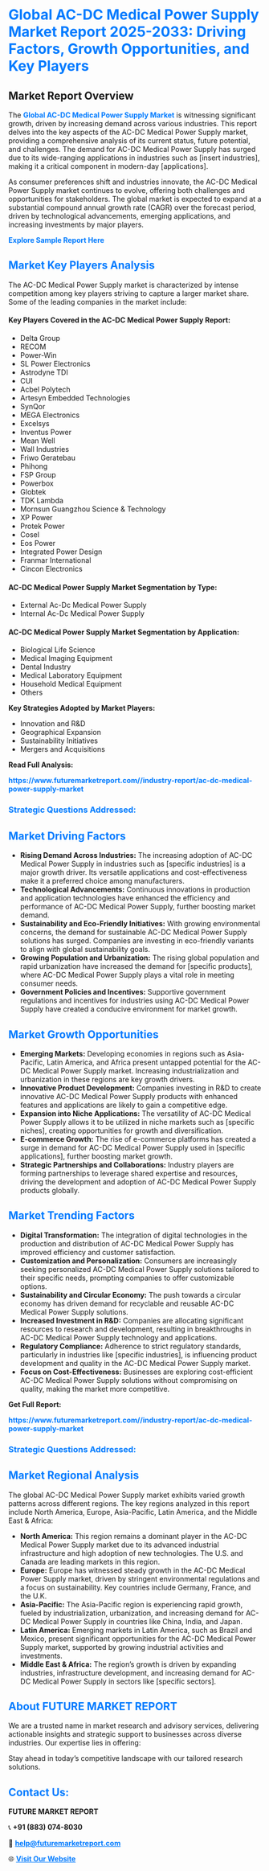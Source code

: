 <h1 style="color: #007BFF;">Global AC-DC Medical Power Supply Market Report 2025-2033: Driving Factors, Growth Opportunities, and Key Players</h1>

<section id="overview">
<h2>Market Report Overview</h2>
<p>The <a href="https://www.futuremarketreport.com//industry-report/ac-dc-medical-power-supply-market" style="color: #007BFF; text-decoration: none;"><strong>Global AC-DC Medical Power Supply Market</strong></a> is witnessing significant growth, driven by increasing demand across various industries. This report delves into the key aspects of the AC-DC Medical Power Supply market, providing a comprehensive analysis of its current status, future potential, and challenges. The demand for AC-DC Medical Power Supply has surged due to its wide-ranging applications in industries such as [insert industries], making it a critical component in modern-day [applications].</p>
<p>As consumer preferences shift and industries innovate, the AC-DC Medical Power Supply market continues to evolve, offering both challenges and opportunities for stakeholders. The global market is expected to expand at a substantial compound annual growth rate (CAGR) over the forecast period, driven by technological advancements, emerging applications, and increasing investments by major players.</p>
</section>

<section id="overview">
<p><a href="https://www.futuremarketreport.com//request-sample/reportId=78878" style="color: #007BFF; text-decoration: none;"><strong>Explore Sample Report Here</strong></a></p>
</section>

<section id="key-players">
<h2 style="color: #007BFF;">Market Key Players Analysis</h2>
<p>The AC-DC Medical Power Supply market is characterized by intense competition among key players striving to capture a larger market share. Some of the leading companies in the market include:</p>
<h4>Key Players Covered in the AC-DC Medical Power Supply Report:</h4>
<ul><li>Delta Group</li><li>RECOM</li><li>Power-Win</li><li>SL Power Electronics</li><li>Astrodyne TDI</li><li>CUI</li><li>Acbel Polytech</li><li>Artesyn Embedded Technologies</li><li>SynQor</li><li>MEGA Electronics</li><li>Excelsys</li><li>Inventus Power</li><li>Mean Well</li><li>Wall Industries</li><li>Friwo Geratebau</li><li>Phihong</li><li>FSP Group</li><li>Powerbox</li><li>Globtek</li><li>TDK Lambda</li><li>Mornsun Guangzhou Science &amp; Technology</li><li>XP Power</li><li>Protek Power</li><li>Cosel</li><li>Eos Power</li><li>Integrated Power Design</li><li>Franmar International</li><li>Cincon Electronics</li></ul>
<h4>AC-DC Medical Power Supply Market Segmentation by Type:</h4>
<ul><li>External Ac-Dc Medical Power Supply</li><li>Internal Ac-Dc Medical Power Supply</li></ul>

<h4>AC-DC Medical Power Supply Market Segmentation by Application:</h4>
<ul><li>Biological Life Science</li><li>Medical Imaging Equipment</li><li>Dental Industry</li><li>Medical Laboratory Equipment</li><li>Household Medical Equipment</li><li>Others</li></ul>
<p><strong>Key Strategies Adopted by Market Players:</strong></p>
<ul>
<li>Innovation and R&D</li>
<li>Geographical Expansion</li>
<li>Sustainability Initiatives</li>
<li>Mergers and Acquisitions</li>
</ul>
</section>

<section>
<p><strong>Read Full Analysis: </strong></p><a href="https://www.futuremarketreport.com//industry-report/ac-dc-medical-power-supply-market" style="color: #007BFF; text-decoration: none;"><strong>https://www.futuremarketreport.com//industry-report/ac-dc-medical-power-supply-market</strong></a>
<h3 style="color: #007BFF;">Strategic Questions Addressed:</h3>
</section>

<section id="driving-factors">
<h2 style="color: #007BFF;">Market Driving Factors</h2>
<ul>
<li><strong>Rising Demand Across Industries:</strong> The increasing adoption of AC-DC Medical Power Supply in industries such as [specific industries] is a major growth driver. Its versatile applications and cost-effectiveness make it a preferred choice among manufacturers.</li>
<li><strong>Technological Advancements:</strong> Continuous innovations in production and application technologies have enhanced the efficiency and performance of AC-DC Medical Power Supply, further boosting market demand.</li>
<li><strong>Sustainability and Eco-Friendly Initiatives:</strong> With growing environmental concerns, the demand for sustainable AC-DC Medical Power Supply solutions has surged. Companies are investing in eco-friendly variants to align with global sustainability goals.</li>
<li><strong>Growing Population and Urbanization:</strong> The rising global population and rapid urbanization have increased the demand for [specific products], where AC-DC Medical Power Supply plays a vital role in meeting consumer needs.</li>
<li><strong>Government Policies and Incentives:</strong> Supportive government regulations and incentives for industries using AC-DC Medical Power Supply have created a conducive environment for market growth.</li>
</ul>
</section>

<section id="growth-opportunities">
<h2 style="color: #007BFF;">Market Growth Opportunities</h2>
<ul>
<li><strong>Emerging Markets:</strong> Developing economies in regions such as Asia-Pacific, Latin America, and Africa present untapped potential for the AC-DC Medical Power Supply market. Increasing industrialization and urbanization in these regions are key growth drivers.</li>
<li><strong>Innovative Product Development:</strong> Companies investing in R&D to create innovative AC-DC Medical Power Supply products with enhanced features and applications are likely to gain a competitive edge.</li>
<li><strong>Expansion into Niche Applications:</strong> The versatility of AC-DC Medical Power Supply allows it to be utilized in niche markets such as [specific niches], creating opportunities for growth and diversification.</li>
<li><strong>E-commerce Growth:</strong> The rise of e-commerce platforms has created a surge in demand for AC-DC Medical Power Supply used in [specific applications], further boosting market growth.</li>
<li><strong>Strategic Partnerships and Collaborations:</strong> Industry players are forming partnerships to leverage shared expertise and resources, driving the development and adoption of AC-DC Medical Power Supply products globally.</li>
</ul>
</section>

<section id="trending-factors">
<h2 style="color: #007BFF;">Market Trending Factors</h2>
<ul>
<li><strong>Digital Transformation:</strong> The integration of digital technologies in the production and distribution of AC-DC Medical Power Supply has improved efficiency and customer satisfaction.</li>
<li><strong>Customization and Personalization:</strong> Consumers are increasingly seeking personalized AC-DC Medical Power Supply solutions tailored to their specific needs, prompting companies to offer customizable options.</li>
<li><strong>Sustainability and Circular Economy:</strong> The push towards a circular economy has driven demand for recyclable and reusable AC-DC Medical Power Supply solutions.</li>
<li><strong>Increased Investment in R&D:</strong> Companies are allocating significant resources to research and development, resulting in breakthroughs in AC-DC Medical Power Supply technology and applications.</li>
<li><strong>Regulatory Compliance:</strong> Adherence to strict regulatory standards, particularly in industries like [specific industries], is influencing product development and quality in the AC-DC Medical Power Supply market.</li>
<li><strong>Focus on Cost-Effectiveness:</strong> Businesses are exploring cost-efficient AC-DC Medical Power Supply solutions without compromising on quality, making the market more competitive.</li>
</ul>
</section>

<section>
<p><strong>Get Full Report: </strong></p><a href="https://www.futuremarketreport.com//industry-report/ac-dc-medical-power-supply-market" style="color: #007BFF; text-decoration: none;"><strong>https://www.futuremarketreport.com//industry-report/ac-dc-medical-power-supply-market</strong></a>
<h3 style="color: #007BFF;">Strategic Questions Addressed:</h3>
</section>


<section id="regional-analysis">
<h2 style="color: #007BFF;">Market Regional Analysis</h2>
<p>The global AC-DC Medical Power Supply market exhibits varied growth patterns across different regions. The key regions analyzed in this report include North America, Europe, Asia-Pacific, Latin America, and the Middle East & Africa:</p>
<ul>
<li><strong>North America:</strong> This region remains a dominant player in the AC-DC Medical Power Supply market due to its advanced industrial infrastructure and high adoption of new technologies. The U.S. and Canada are leading markets in this region.</li>
<li><strong>Europe:</strong> Europe has witnessed steady growth in the AC-DC Medical Power Supply market, driven by stringent environmental regulations and a focus on sustainability. Key countries include Germany, France, and the U.K.</li>
<li><strong>Asia-Pacific:</strong> The Asia-Pacific region is experiencing rapid growth, fueled by industrialization, urbanization, and increasing demand for AC-DC Medical Power Supply in countries like China, India, and Japan.</li>
<li><strong>Latin America:</strong> Emerging markets in Latin America, such as Brazil and Mexico, present significant opportunities for the AC-DC Medical Power Supply market, supported by growing industrial activities and investments.</li>
<li><strong>Middle East & Africa:</strong> The region’s growth is driven by expanding industries, infrastructure development, and increasing demand for AC-DC Medical Power Supply in sectors like [specific sectors].</li>
</ul>
</section>

<footer>
<h2 style="color: #007BFF;">About FUTURE MARKET REPORT</h2>
<p>We are a trusted name in market research and advisory services, delivering actionable insights and strategic support to businesses across diverse industries. Our expertise lies in offering:</p>

<p>Stay ahead in today’s competitive landscape with our tailored research solutions.</p>

<h2 style="color: #007BFF;">Contact Us:</h2>
<p><strong>FUTURE MARKET REPORT</strong></p>
<p>📞 <strong>+91 (883) 074-8030</strong></p>
<p>📧 <strong><a href="mailto:help@futuremarketreport.com" style="color: #007BFF;">help@futuremarketreport.com</a></strong></p>
<p>🌐 <strong><a href="https://www.futuremarketreport.com/" style="color: #007BFF;">Visit Our Website</a></strong></p>
</footer>